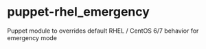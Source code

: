 # puppet-rhel_emergency
Puppet module to overrides default RHEL / CentOS 6/7 behavior for emergency mode
